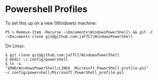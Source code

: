 # Powershell Profiles

To set this up on a new (Windows) machine:
```
PS > Remove-Item -Recurse ~\Documents\WindowsPowerShell\ && git -C ~\Documents clone git@github.com:jaf7C7/WindowsPowerShell
```

On Linux:
```
$ git clone git@github.com:jaf7C7/WindowsPowerShell
$ mkdir ~/.config/powershell
$ ln -s "$PWD/WindowsPowerShell/LINUX__Microsoft.PowerShell_profile.ps1" ~/.config/powershell/Microsoft.PowerShell_profile.ps1
```
